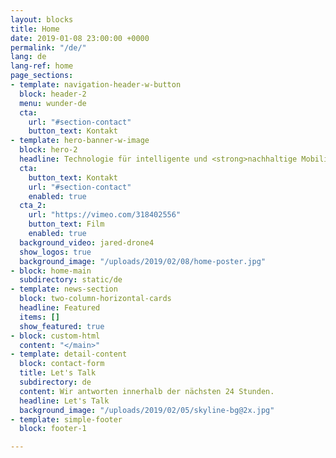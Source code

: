 ```yaml
---
layout: blocks
title: Home
date: 2019-01-08 23:00:00 +0000
permalink: "/de/"
lang: de
lang-ref: home
page_sections:
- template: navigation-header-w-button
  block: header-2
  menu: wunder-de
  cta:
    url: "#section-contact"
    button_text: Kontakt
- template: hero-banner-w-image
  block: hero-2
  headline: Technologie für intelligente und <strong>nachhaltige Mobilität</strong>
  cta:
    button_text: Kontakt
    url: "#section-contact"
    enabled: true
  cta_2:
    url: "https://vimeo.com/318402556"
    button_text: Film
    enabled: true
  background_video: jared-drone4
  show_logos: true
  background_image: "/uploads/2019/02/08/home-poster.jpg"
- block: home-main
  subdirectory: static/de
- template: news-section
  block: two-column-horizontal-cards
  headline: Featured
  items: []
  show_featured: true
- block: custom-html
  content: "</main>"
- template: detail-content
  block: contact-form
  title: Let's Talk
  subdirectory: de
  content: Wir antworten innerhalb der nächsten 24 Stunden.
  headline: Let's Talk
  background_image: "/uploads/2019/02/05/skyline-bg@2x.jpg"
- template: simple-footer
  block: footer-1

---
```

